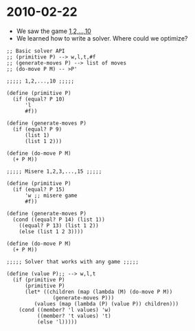 2010-02-22
==========

-   We saw the game [1,2,...,10](http://gamescrafters.berkeley.edu/games.php?game=1210)
-   We learned how to write a solver. Where could we optimize?

<!-- -->

    ;; Basic solver API
    ;; (primitive P) --> w,l,t,#f
    ;; (generate-moves P) --> list of moves
    ;; (do-move P M) -- >P'

    ;;;;; 1,2,...,10 ;;;;;

    (define (primitive P)
      (if (equal? P 10)
          'l
          #f))

    (define (generate-moves P)
      (if (equal? P 9) 
          (list 1)
          (list 1 2)))

    (define (do-move P M)
      (+ P M))

    ;;;;; Misere 1,2,3,...,15 ;;;;;

    (define (primitive P)
      (if (equal? P 15)
          'w ;; misere game
          #f))

    (define (generate-moves P)
      (cond ((equal? P 14) (list 1))
        ((equal? P 13) (list 1 2))
        (else (list 1 2 3))))

    (define (do-move P M)
      (+ P M))

    ;;;;; Solver that works with any game ;;;;;

    (define (value P);; --> w,l,t
      (if (primitive P)
          (primitive P)
          (let* ((children (map (lambda (M) (do-move P M))
                   (generate-moves P)))
             (values (map (lambda (P) (value P)) children)))
        (cond ((member? 'l values) 'w)
              ((member? 't values) 't)
              (else 'l)))))
